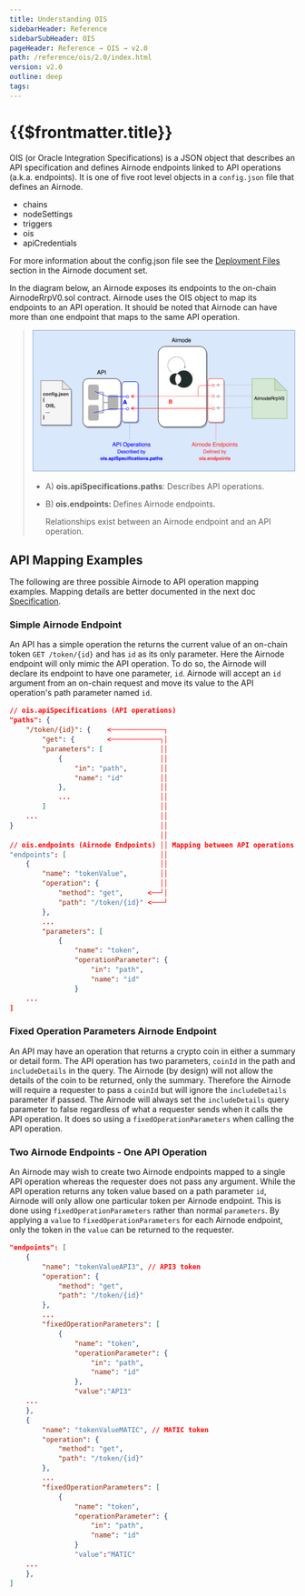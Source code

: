 ```yaml
---
title: Understanding OIS
sidebarHeader: Reference
sidebarSubHeader: OIS
pageHeader: Reference → OIS → v2.0
path: /reference/ois/2.0/index.html
version: v2.0
outline: deep
tags:
---
```


<VersionWarning/>

<PageHeader/>

<SearchHighlight/>

<FlexStartTag/>

# {{$frontmatter.title}}

OIS (or Oracle Integration Specifications) is a JSON object that describes an
API specification and defines Airnode endpoints linked to API operations (a.k.a.
endpoints). It is one of five root level objects in a `config.json` file that
defines an Airnode.

- chains
- nodeSettings
- triggers
- ois
- apiCredentials

For more information about the config.json file see the
[Deployment Files](/reference/airnode/v0.11/deployment-files/config-json.md)
section in the Airnode document set.

In the diagram below, an Airnode exposes its endpoints to the on-chain
AirnodeRrpV0.sol contract. Airnode uses the OIS object to map its endpoints to
an API operation. It should be noted that Airnode can have more than one
endpoint that maps to the same API operation.

> <img src="./assets/images/ois-overview-extended.png" style="width:650px"/>
>
> - <p>A) <b>ois.apiSpecifications.paths</b>:  Describes API operations.</p>
> - <p>B)<b> ois.endpoints:  </b>Defines Airnode endpoints.</p>
>   <p>Relationships exist between an Airnode endpoint and an API operation.</p>

## API Mapping Examples

The following are three possible Airnode to API operation mapping examples.
Mapping details are better documented in the next doc
[Specification](/reference/ois/2.0/specification.md).

### Simple Airnode Endpoint

An API has a simple operation the returns the current value of an on-chain token
`GET /token/{id}` and has `id` as its only parameter. Here the Airnode endpoint
will only mimic the API operation. To do so, the Airnode will declare its
endpoint to have one parameter, `id`. Airnode will accept an `id` argument from
an on-chain request and move its value to the API operation's path parameter
named `id`.

```json
// ois.apiSpecifications (API operations)
"paths": {
    "/token/{id}": {    <─────────────┐
        "get": {        <────────────┐│
        "parameters": [              ││
            {                        ││
                "in": "path",        ││
                "name": "id"         ││
            },                       ││
            ...                      ││
        ]                            ││
    ...                              ││
}                                    ││
                                     ││
// ois.endpoints (Airnode Endpoints) ││ Mapping between API operations and Airnode endpoints.
"endpoints": [                       ││
    {                                ││
        "name": "tokenValue",        ││
        "operation": {               ││
            "method": "get",      <──┘│
            "path": "/token/{id}" <───┘
        },
        ...
        "parameters": [
            {
                "name": "token",
                "operationParameter": {
                    "in": "path",
                    "name": "id"
                }
    ...
]
```

### Fixed Operation Parameters Airnode Endpoint

An API may have an operation that returns a crypto coin in either a summary or
detail form. The API operation has two parameters, `coinId` in the path and
`includeDetails` in the query. The Airnode (by design) will not allow the
details of the coin to be returned, only the summary. Therefore the Airnode will
require a requester to pass a `coinId` but will ignore the `includeDetails`
parameter if passed. The Airnode will always set the `includeDetails` query
parameter to false regardless of what a requester sends when it calls the API
operation. It does so using a `fixedOperationParameters` when calling the API
operation.

### Two Airnode Endpoints - One API Operation

An Airnode may wish to create two Airnode endpoints mapped to a single API
operation whereas the requester does not pass any argument. While the API
operation returns any token value based on a path parameter `id`, Airnode will
only allow one particular token per Airnode endpoint. This is done using
`fixedOperationParameters` rather than normal `parameters`. By applying a
`value` to `fixedOperationParameters` for each Airnode endpoint, only the token
in the `value` can be returned to the requester.

```json
"endpoints": [
    {
        "name": "tokenValueAPI3", // API3 token
        "operation": {
            "method": "get",
            "path": "/token/{id}"
        },
        ...
        "fixedOperationParameters": [
            {
                "name": "token",
                "operationParameter": {
                    "in": "path",
                    "name": "id"
                },
                "value":"API3"
    ...
    },
    {
        "name": "tokenValueMATIC", // MATIC token
        "operation": {
            "method": "get",
            "path": "/token/{id}"
        },
        ...
        "fixedOperationParameters": [
            {
                "name": "token",
                "operationParameter": {
                    "in": "path",
                    "name": "id"
                }
                "value":"MATIC"
    ...
    },
]
```

<FlexEndTag/>
